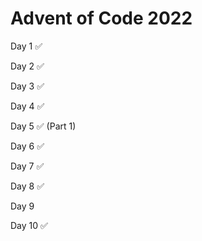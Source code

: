 # Advent of Code 2022

Day 1 ✅

Day 2 ✅

Day 3 ✅

Day 4 ✅

Day 5 ✅ (Part 1)

Day 6 ✅

Day 7 ✅

Day 8 ✅

Day 9 

Day 10 ✅